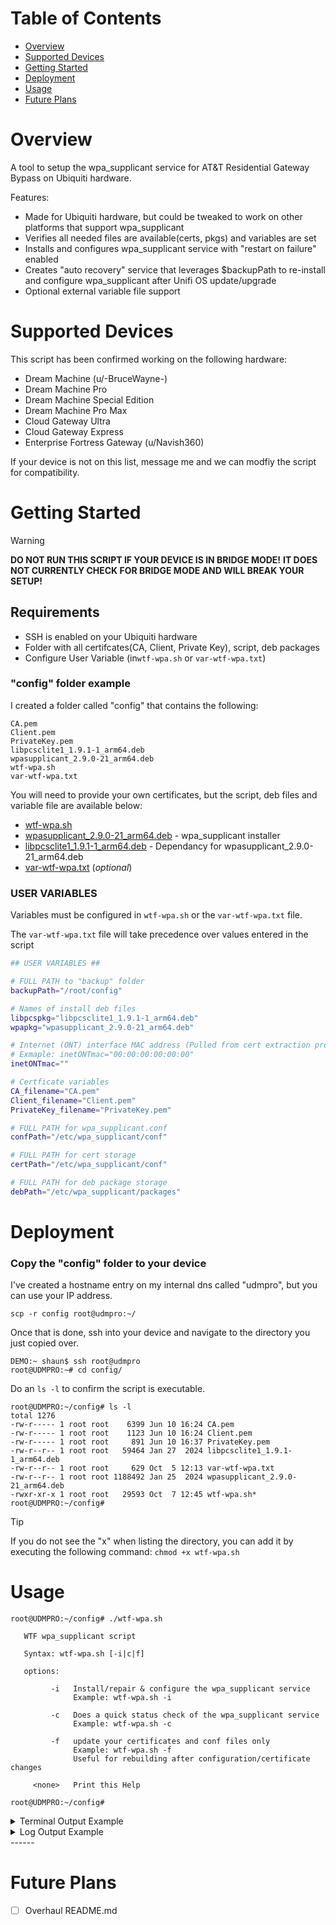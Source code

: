 # Table of Contents
- [Overview](#overview)
- [Supported Devices](#supported-devices)
- [Getting Started](#getting-started)
- [Deployment](#deployment)
- [Usage](#usage)
- [Future Plans](#future-plans)

# Overview
A tool to setup the wpa_supplicant service for AT&T Residential Gateway Bypass on Ubiquiti hardware.

Features:
- Made for Ubiquiti hardware, but could be tweaked to work on other platforms that support wpa_supplicant
- Verifies all needed files are available(certs, pkgs) and variables are set
- Installs and configures wpa_supplicant service with "restart on failure" enabled
- Creates "auto recovery" service that leverages $backupPath to re-install and configure wpa_supplicant after Unifi OS update/upgrade
- Optional external variable file support

# Supported Devices
This script has been confirmed working on the following hardware:
- Dream Machine (u/-BruceWayne-)
- Dream Machine Pro
- Dream Machine Special Edition
- Dream Machine Pro Max
- Cloud Gateway Ultra
- Cloud Gateway Express
- Enterprise Fortress Gateway (u/Navish360)

If your device is not on this list, message me and we can modfiy the script for compatibility.

# Getting Started
> [!WARNING]
>
> **DO NOT RUN THIS SCRIPT IF YOUR DEVICE IS IN BRIDGE MODE!**
> **IT DOES NOT CURRENTLY CHECK FOR BRIDGE MODE AND WILL BREAK YOUR SETUP!**

## Requirements
- SSH is enabled on your Ubiquiti hardware
- Folder with all certifcates(CA, Client, Private Key), script, deb packages
- Configure User Variable (in```wtf-wpa.sh``` or ```var-wtf-wpa.txt```)

### "config" folder example
I created a folder called "config" that contains the following:
```shell
CA.pem
Client.pem
PrivateKey.pem
libpcsclite1_1.9.1-1_arm64.deb
wpasupplicant_2.9.0-21_arm64.deb
wtf-wpa.sh
var-wtf-wpa.txt
```
You will need to provide your own certificates, but the script, deb files and variable file are available below:
- [wtf-wpa.sh](wtf-wpa.sh)
- [wpasupplicant_2.9.0-21_arm64.deb](deb%20packages/wpasupplicant_2.9.0-21_arm64.deb) - wpa_supplicant installer
- [libpcsclite1_1.9.1-1_arm64.deb](deb%20packages/libpcsclite1_1.9.1-1_arm64.deb) - Dependancy for wpasupplicant_2.9.0-21_arm64.deb
- [var-wtf-wpa.txt](var-wtf-wpa.txt) (_optional_)

### USER VARIABLES
Variables must be configured in ```wtf-wpa.sh``` or the ```var-wtf-wpa.txt``` file.

The ```var-wtf-wpa.txt``` file will take precedence over values entered in the script
 ```bash
## USER VARIABLES ##

# FULL PATH to "backup" folder
backupPath="/root/config"

# Names of install deb files
libpcspkg="libpcsclite1_1.9.1-1_arm64.deb"
wpapkg="wpasupplicant_2.9.0-21_arm64.deb"

# Internet (ONT) interface MAC address (Pulled from cert extraction process)
# Exmaple: inetONTmac="00:00:00:00:00:00"
inetONTmac=""

# Certficate variables
CA_filename="CA.pem"
Client_filename="Client.pem"
PrivateKey_filename="PrivateKey.pem"

# FULL PATH for wpa_supplicant.conf
confPath="/etc/wpa_supplicant/conf"

# FULL PATH for cert storage
certPath="/etc/wpa_supplicant/conf"

# FULL PATH for deb package storage
debPath="/etc/wpa_supplicant/packages"
```
# Deployment

### Copy the "config" folder to your device
I've created a hostname entry on my internal dns called "udmpro", but you can use your IP address.

```scp -r config root@udmpro:~/```

Once that is done, ssh into your device and navigate to the directory you just copied over.
```
DEMO:~ shaun$ ssh root@udmpro
root@UDMPRO:~# cd config/
```

Do an ```ls -l``` to confirm the script is executable.
```shell
root@UDMPRO:~/config# ls -l
total 1276
-rw-r----- 1 root root    6399 Jun 10 16:24 CA.pem
-rw-r----- 1 root root    1123 Jun 10 16:24 Client.pem
-rw-r----- 1 root root     891 Jun 10 16:37 PrivateKey.pem
-rw-r--r-- 1 root root   59464 Jan 27  2024 libpcsclite1_1.9.1-1_arm64.deb
-rw-r--r-- 1 root root     629 Oct  5 12:13 var-wtf-wpa.txt
-rw-r--r-- 1 root root 1188492 Jan 25  2024 wpasupplicant_2.9.0-21_arm64.deb
-rwxr-xr-x 1 root root   29593 Oct  7 12:45 wtf-wpa.sh*
root@UDMPRO:~/config#
```
> [!TIP]
>
>If you do not see the "x" when listing the directory, you can add it by executing the following command:
> ```chmod +x wtf-wpa.sh```

# Usage
```shell
root@UDMPRO:~/config# ./wtf-wpa.sh
 
   WTF wpa_supplicant script

   Syntax: wtf-wpa.sh [-i|c|f]

   options: 

         -i   Install/repair & configure the wpa_supplicant service
              Example: wtf-wpa.sh -i

         -c   Does a quick status check of the wpa_supplicant service
              Example: wtf-wpa.sh -c

         -f   update your certificates and conf files only
              Example: wtf-wpa.sh -f
              Useful for rebuilding after configuration/certificate changes

     <none>   Print this Help

root@UDMPRO:~/config# 
```

<details>
<summary>Terminal Output Example</summary>
<img width="1034" alt="Screenshot 2024-10-06 at 11 33 58 AM" src="https://github.com/user-attachments/assets/72af3272-063b-4094-8857-94288203f7b5">
</details>

<details>
<summary>Log Output Example</summary>
  
```shell
[2024-10-06 11:33:32] - *** Logging to: log-wtf-wpa.log ***
[2024-10-06 11:33:32] - *** VERIFICATION MODE ***
[2024-10-06 11:33:32] - *** Checking for variables ***
[2024-10-06 11:33:32] - INFO: Found - var-file: /root/config/var-wtf-wpa.txt
[2024-10-06 11:33:32] - INFO: Found - backupPath: /root/config
[2024-10-06 11:33:32] - INFO: Found - libpcspkg: libpcsclite1_1.9.1-1_arm64.deb
[2024-10-06 11:33:32] - INFO: Found - wpapkg: wpasupplicant_2.9.0-21_arm64.deb
[2024-10-06 11:33:32] - INFO: Found - inetONTmac: 12:34:56:78:AB:CD
[2024-10-06 11:33:32] - INFO: Found - backupPath: /root/config
[2024-10-06 11:33:32] - INFO: Found - CA_filename: CA.pem
[2024-10-06 11:33:32] - INFO: Found - Client_filename: Client.pem
[2024-10-06 11:33:32] - INFO: Found - PrivateKey_filename: PrivateKey.pem
[2024-10-06 11:33:32] - INFO: Found - confPath: /etc/wpa_supplicant/conf
[2024-10-06 11:33:32] - INFO: Found - certPath: /etc/wpa_supplicant/conf
[2024-10-06 11:33:32] - INFO: Found - debPath: /etc/wpa_supplicant/packages
[2024-10-06 11:33:32] - *** Checking Hardware Version ***
[2024-10-06 11:33:32] - INFO: Hardware - UniFi Dream Machine Pro
[2024-10-06 11:33:32] - INFO: WAN Interface: eth8
[2024-10-06 11:33:32] - *** Checking for required directories ***
[2024-10-06 11:33:32] - INFO: Found - Backup Path: /root/config
[2024-10-06 11:33:32] - INFO: Found - debPath: /etc/wpa_supplicant/packages
[2024-10-06 11:33:32] - INFO: Found - certPath: /etc/wpa_supplicant/conf
[2024-10-06 11:33:32] - INFO: Found - confPath: /etc/wpa_supplicant/conf
[2024-10-06 11:33:32] - INFO: Found - override: /etc/systemd/system/wpa_supplicant.service.d
[2024-10-06 11:33:32] - *** Checking for required deb packages ***
[2024-10-06 11:33:32] - INFO: Found - deb_pkg: /etc/wpa_supplicant/packages/libpcsclite1_1.9.1-1_arm64.deb
[2024-10-06 11:33:32] - INFO: Found - deb_pkg: /etc/wpa_supplicant/packages/wpasupplicant_2.9.0-21_arm64.deb
[2024-10-06 11:33:32] - *** Checking for required certificates ***
[2024-10-06 11:33:32] - INFO: Found - CA: /etc/wpa_supplicant/conf/CA.pem
[2024-10-06 11:33:32] - INFO: Found - Client: /etc/wpa_supplicant/conf/Client.pem
[2024-10-06 11:33:32] - INFO: Found - PrivateKey: /etc/wpa_supplicant/conf/PrivateKey.pem
[2024-10-06 11:33:32] - *** Checking for wpa_supplicant conf files ***
[2024-10-06 11:33:32] - INFO: Found - wpa_conf: /etc/wpa_supplicant/conf/wpa_supplicant.conf
[2024-10-06 11:33:32] - INFO: Found - override: /etc/systemd/system/wpa_supplicant.service.d/override.conf
[2024-10-06 11:33:32] - *** Checking wpa_supplicant service ***
[2024-10-06 11:33:32] - INFO: wpa_supplicant installed: 2:2.9.0-21
[2024-10-06 11:33:32] - INFO: wpa_supplicant is active
[2024-10-06 11:33:32] - INFO: wpa_supplicant is enabled
[2024-10-06 11:33:32] - *** Checking recovery service ***
[2024-10-06 11:33:32] - INFO: wtf-wpa.service is enabled
[2024-10-06 11:33:32] - *** Testing connection to google.com:80 ***
[2024-10-06 11:33:32] - INFO: Attemp 1/3: netcat google.com:80 SUCCESSFUL
[2024-10-06 11:33:32] - *** Process complete ***
```
</details>
------


# Future Plans
- [ ] Overhaul README.md
